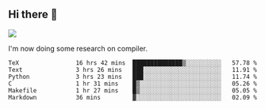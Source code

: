 


<!--
**liusy58/liusy58** is a ✨ _special_ ✨ repository because its `README.md` (this file) appears on your GitHub profile.

Here are some ideas to get you started:

- 🔭 I’m currently working on ...
- 🌱 I’m currently learning ...
- 👯 I’m looking to collaborate on ...
- 🤔 I’m looking for help with ...
- 💬 Ask me about ...
- 📫 How to reach me: ...
- 😄 Pronouns: ...
- ⚡ Fun fact: ...
-->
<!--
![](https://komarev.com/ghpvc/?username=liusy58&color=brightgreen&label=PROFILE+VIEWS)




- 🔭 I’m currently working on my .
- 📫 How to reach me:plz contact me by [email](liusy58@,ail2.sysu.edu.cn) or WeChat(LIUSIYU_58)
- 🏫 I'm an undergraduate in Sun-Yat-sen University majoring in the computer science. Expected to graduate in Spring 2021.
- 👯 I'm now interested in System such as OS, Compiler and Database. 
- 🤔 I’m looking for help with Database System.
-->

## Hi there 👋
![](https://komarev.com/ghpvc/?username=liusy58&color=brightgreen&label=PROFILE+VIEWS)



I'm now doing some research on compiler.



 <!--START_SECTION:waka-->

```text
TeX                16 hrs 42 mins  ██████████████▒░░░░░░░░░░   57.78 %
Text               3 hrs 26 mins   ███░░░░░░░░░░░░░░░░░░░░░░   11.91 %
Python             3 hrs 23 mins   ███░░░░░░░░░░░░░░░░░░░░░░   11.74 %
C                  1 hr 31 mins    █▒░░░░░░░░░░░░░░░░░░░░░░░   05.26 %
Makefile           1 hr 27 mins    █▒░░░░░░░░░░░░░░░░░░░░░░░   05.05 %
Markdown           36 mins         ▓░░░░░░░░░░░░░░░░░░░░░░░░   02.09 %
```

<!--END_SECTION:waka-->
